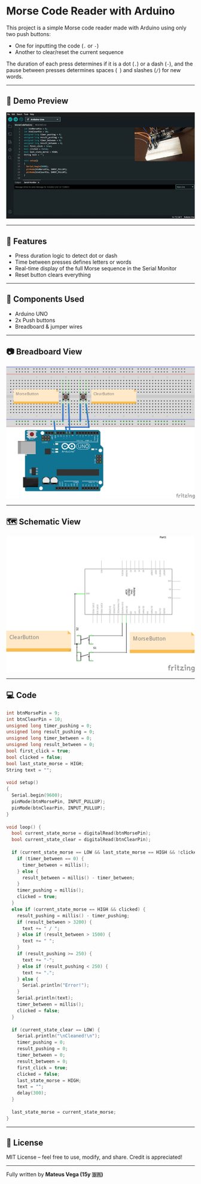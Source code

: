 # Morse Code Reader with Arduino

This project is a simple Morse code reader made with Arduino using only two push buttons:
- One for inputting the code (`.` or `-`)
- Another to clear/reset the current sequence

The duration of each press determines if it is a dot (`.`) or a dash (`-`), and the pause between presses determines spaces (` `) and slashes (`/`) for new words.

---

## 📸 Demo Preview

![Demo GIF](demo.gif)

---

## 🧠 Features

- Press duration logic to detect dot or dash
- Time between presses defines letters or words
- Real-time display of the full Morse sequence in the Serial Monitor
- Reset button clears everything

---

## 🧰 Components Used

- Arduino UNO
- 2x Push buttons
- Breadboard & jumper wires

---

## 📷 Breadboard View

![Breadboard Diagram](morse_code_circuit.png)

---

## 🗺️ Schematic View

![Schematic Diagram](morse_code_schematic.png)

---

## 💻 Code

```cpp
int btnMorsePin = 9;
int btnClearPin = 10;
unsigned long timer_pushing = 0;
unsigned long result_pushing = 0;
unsigned long timer_between = 0;
unsigned long result_between = 0;
bool first_click = true;
bool clicked = false;
bool last_state_morse = HIGH;
String text = "";

void setup()
{
  Serial.begin(9600);
  pinMode(btnMorsePin, INPUT_PULLUP);
  pinMode(btnClearPin, INPUT_PULLUP);
}

void loop() {
  bool current_state_morse = digitalRead(btnMorsePin);
  bool current_state_clear = digitalRead(btnClearPin);

  if (current_state_morse == LOW && last_state_morse == HIGH && !clicked) {
    if (timer_between == 0) {
      timer_between = millis();
    } else {
      result_between = millis() - timer_between;
    }
    timer_pushing = millis();
    clicked = true;
  }
  else if (current_state_morse == HIGH && clicked) {
    result_pushing = millis() - timer_pushing;
    if (result_between > 3200) {
      text += " / ";
    } else if (result_between > 1500) {
      text += " ";
    }
    if (result_pushing >= 250) {
      text += "-";
    } else if (result_pushing < 250) {
      text += ".";
    } else {
      Serial.println("Error!");
    }
    Serial.println(text);
    timer_between = millis();
    clicked = false;
  }

  if (current_state_clear == LOW) {
    Serial.println("\nCleaned!\n");
    timer_pushing = 0;
    result_pushing = 0;
    timer_between = 0;
    result_between = 0;
    first_click = true;
    clicked = false;
    last_state_morse = HIGH;
    text = "";
    delay(300);
  }

  last_state_morse = current_state_morse;
}

```
---

## 📜 License

MIT License – feel free to use, modify, and share. Credit is appreciated!

---

Fully written by **Mateus Vega (15y 🇧🇷)**
